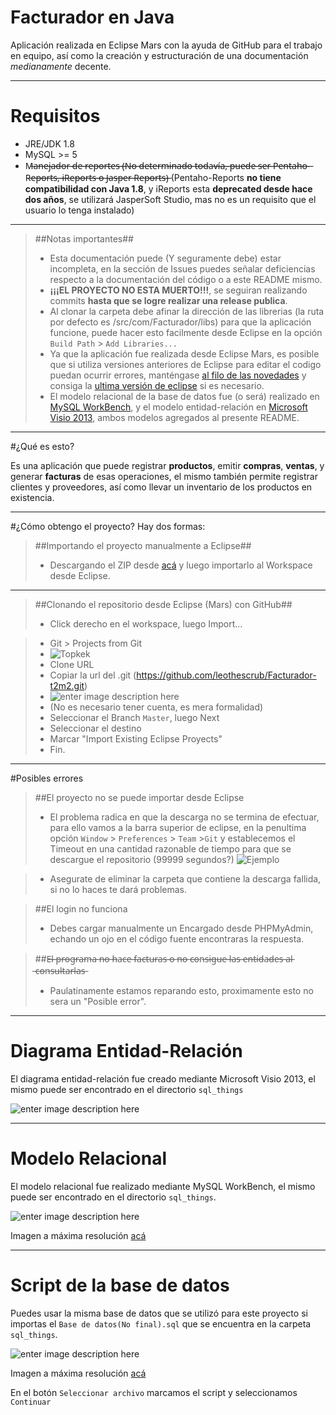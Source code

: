 # Facturador en Java
Aplicación realizada en Eclipse Mars con la ayuda de GitHub para el trabajo en equipo, así como la creación y estructuración de una documentación *medianamente* decente.


----------
# Requisitos

 - JRE/JDK 1.8 
 - MySQL >= 5 
 - M̶a̶n̶e̶j̶a̶d̶o̶r̶ ̶d̶e̶ ̶r̶e̶p̶o̶r̶t̶e̶s̶ ̶(̶N̶o̶ ̶d̶e̶t̶e̶r̶m̶i̶n̶a̶d̶o̶ ̶t̶o̶d̶a̶v̶í̶a̶,̶ ̶p̶u̶e̶d̶e̶ ̶s̶e̶r̶ ̶P̶e̶n̶t̶a̶h̶o̶-̶R̶e̶p̶o̶r̶t̶s̶,̶ ̶i̶R̶e̶p̶o̶r̶t̶s̶ ̶o̶ ̶J̶a̶s̶p̶e̶r̶ ̶R̶e̶p̶o̶r̶t̶s̶)̶   (Pentaho-Reports **no tiene compatibilidad con Java 1.8**, y iReports esta **deprecated desde hace dos años**, se utilizará JasperSoft Studio, mas no es un requisito que el usuario lo tenga instalado)

__________________

>##Notas importantes##
> - Esta documentación puede (Y seguramente debe) estar incompleta, en la sección de Issues puedes señalar deficiencias respecto a la documentación del código o a este README mismo.
> - **¡¡¡EL PROYECTO NO ESTA MUERTO!!!**, se seguiran realizando commits **hasta que se logre realizar una release publica**.
> - Al clonar la carpeta debe afinar la dirección de las librerias (la ruta por defecto es /src/com/Facturador/libs) para que la aplicación funcione, puede hacer esto facilmente desde Eclipse en la opción `Build Path` > `Add Libraries...`
> - Ya que la aplicación fue realizada desde Eclipse Mars, es posible que si utiliza versiones anteriores de Eclipse para editar el codigo puedan ocurrir errores, manténgase [al filo de las novedades](https://es.wikipedia.org/wiki/Bleeding_edge_technology) y consiga la [ultima versión de eclipse](https://eclipse.org/downloads/) si es necesario.
> - El modelo relacional de la base de datos fue (o será) realizado en [MySQL WorkBench](http://dev.mysql.com/downloads/workbench/), y el modelo entidad-relación en [Microsoft Visio 2013](https://thepiratebay.se/torrent/9696046/Microsoft_Visio_Pro_2013_SP1_VL_x86_en-US), ambos modelos agregados al presente README.

____________________________

#¿Qué es esto?

Es una aplicación que puede registrar **productos**, emitir **compras**, **ventas**, y generar **facturas** de esas operaciones, el mismo también permite registrar clientes y proveedores, así como llevar un inventario de los productos en existencia.

____________________________

#¿Cómo obtengo el proyecto?
Hay dos formas:
>##Importando el proyecto manualmente a Eclipse##
> - Descargando el ZIP desde [acá](https://github.com/leothescrub/Facturador-t2m2/archive/master.zip) y luego importarlo al Workspace desde Eclipse.

_____________________________

>##Clonando el repositorio desde Eclipse (Mars) con GitHub##
> - Click derecho en el workspace, luego Import...

> - Git > Projects from Git
> - ![Topkek](http://puu.sh/mB0yW/607fd567f3.png)
> - Clone URL
> - Copiar la url del .git (https://github.com/leothescrub/Facturador-t2m2.git)
> - ![enter image description here](http://puu.sh/mB0CM/2776ec7a1d.png)
> - (No es necesario tener cuenta, es mera formalidad)
> - Seleccionar el Branch `Master`, luego Next
> - Seleccionar el destino
> - Marcar "Import Existing Eclipse Proyects"
> - Fin.

__________________________________

#Posibles errores
>##El proyecto no se puede importar desde Eclipse
> - El problema radica en que la descarga no se termina de efectuar, para ello vamos a la barra superior de eclipse, en la penultima opción `Window` > `Preferences` > `Team` >`Git` y establecemos el Timeout en una cantidad razonable de tiempo para que se descargue el repositorio (99999 segundos?)
![Ejemplo](http://puu.sh/mB3EZ/2fa365f3e0.png) 

> - Asegurate de eliminar la carpeta que contiene la descarga fallida, si no lo haces te dará problemas.

>##El login no funciona
> - Debes cargar manualmente un Encargado desde PHPMyAdmin, echando un ojo en el código fuente encontraras la respuesta.

>##E̶l̶ ̶p̶r̶o̶g̶r̶a̶m̶a̶ ̶n̶o̶ ̶h̶a̶c̶e̶ ̶f̶a̶c̶t̶u̶r̶a̶s̶ ̶o̶ ̶n̶o̶ ̶c̶o̶n̶s̶i̶g̶u̶e̶ ̶l̶a̶s̶ ̶e̶n̶t̶i̶d̶a̶d̶e̶s̶ ̶a̶l̶ ̶c̶o̶n̶s̶u̶l̶t̶a̶r̶l̶a̶s̶
> - Paulatinamente estamos reparando esto, proximamente esto no sera un "Posible error".

___________________________________

# Diagrama Entidad-Relación

El diagrama entidad-relación fue creado mediante Microsoft Visio 2013, el mismo puede ser encontrado en el directorio `sql_things`

![enter image description here](http://puu.sh/mAlP7/c66f370dcc.png)

__________________________________

# Modelo Relacional
El modelo relacional fue realizado mediante MySQL WorkBench, el mismo puede ser encontrado en el directorio `sql_things`.

![enter image description here](http://puu.sh/mB3Ui/04e4d9b927.jpg)

Imagen a máxima resolución [acá](http://puu.sh/mB3Ui/04e4d9b927.jpg)

----------
# Script de la base de datos

Puedes usar la misma base de datos que se utilizó para este proyecto si importas el `Base de datos(No final).sql` que se encuentra en la carpeta `sql_things`.

![enter image description here](http://puu.sh/mAknN/0dfd65a587.png) 

Imagen a máxima resolución [acá](http://puu.sh/mAknN/0dfd65a587.png)

En el botón `Seleccionar archivo` marcamos el script y seleccionamos `Continuar`
